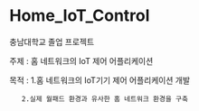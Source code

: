 # Home_IoT_Control

충남대학교 졸업 프로젝트

주제 : 홈 네트워크의 IoT 제어 어플리케이션

목적 : 1.홈 네트워크의 IoT기기 제어 어플리케이션 개발
       
       2.실제 월패드 환경과 유사한 홈 네트워크 환경을 구축
